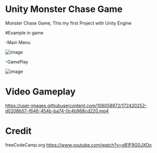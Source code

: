 # Unity Monster Chase Game
Monster Chase Game, This my first Project with Unity Engine

#Example in game

-Main Menu

![image](https://user-images.githubusercontent.com/106058972/172407259-87864e42-04c8-4898-92f5-48fe78008ad8.png) 

-GamePlay

![image](https://user-images.githubusercontent.com/106058972/172407283-2aeb72b6-bf4a-4d01-bcb3-6eff8496d582.png)


# Video Gameplay

https://user-images.githubusercontent.com/106058972/172420252-d0208b57-f646-454b-ba74-0c4b968cd220.mp4


# Credit 
freeCodeCamp.org https://www.youtube.com/watch?v=gB1F9G0JXOo
